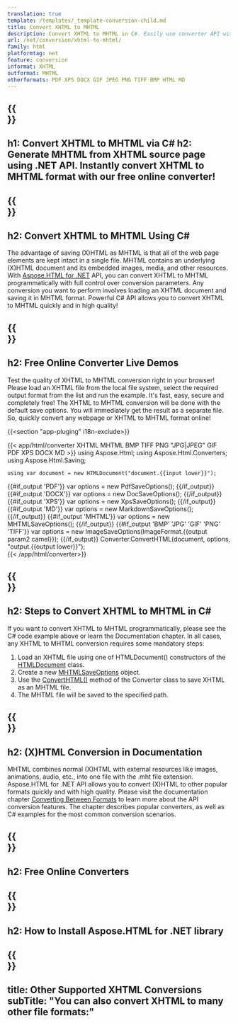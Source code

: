 ```yaml
---
translation: true
template: /templates/_template-conversion-child.md
title: Convert XHTML to MHTML
description: Convert XHTML to MHTML in C#. Easily use converter API within ASP.NET or any .NET application. Try online XHTML to MHTML Converter for free!
url: /net/conversion/xhtml-to-mhtml/
family: html
platformtag: net
feature: conversion
informat: XHTML
outformat: MHTML
otherformats: PDF XPS DOCX GIF JPEG PNG TIFF BMP HTML MD 
---
```


{{<section banner>}}
---
h1: Convert XHTML to MHTML via C#
h2: Generate MHTML from XHTML source page using .NET API. Instantly convert XHTML to MHTML format with our free online converter!
---

{{<section overview>}}
---
h2: Convert XHTML to MHTML Using C#
---

The advantage of saving (X)HTML as MHTML is that all of the web page elements are kept intact in a single file. MHTML contains an underlying (X)HTML document and its embedded images, media, and other resources. With [Aspose.HTML for .NET](https://products.aspose.com/html/{{lang.url-fragment}}net/) API, you can convert XHTML to MHTML programmatically with full control over conversion parameters. Any conversion you want to perform involves loading an XHTML document and saving it in MHTML format. Powerful C# API allows you to convert XHTML to MHTML quickly and in high quality!

{{<section demos>}}
---
h2: Free Online Converter Live Demos
---

Test the quality of XHTML to MHTML conversion right in your browser! Please load an XHTML file from the local file system, select the required output format from the list and run the example. It's fast, easy, secure and completely free! The XHTML to MHTML conversion will be done with the default save options. You will immediately get the result as a separate file. So, quickly convert any webpage or XHTML to MHTML format online!

{{<section "app-pluging" i18n-exclude>}}

{{< app/html/converter XHTML MHTML BMP TIFF PNG "JPG|JPEG" GIF PDF XPS DOCX MD >}}
using Aspose.Html;
using Aspose.Html.Converters;
using Aspose.Html.Saving;

    using var document = new HTMLDocument("document.{{input lower}}");
{{#if_output 'PDF'}}
    var options = new PdfSaveOptions();
{{/if_output}}
{{#if_output 'DOCX'}}
    var options = new DocSaveOptions();
{{/if_output}}
{{#if_output 'XPS'}}
    var options = new XpsSaveOptions();
{{/if_output}}
{{#if_output 'MD'}}
    var options = new MarkdownSaveOptions();
{{/if_output}}
{{#if_output 'MHTML'}}
    var options = new MHTMLSaveOptions();
{{/if_output}}
{{#if_output 'BMP' 'JPG' 'GIF' 'PNG' 'TIFF'}}
    var options = new ImageSaveOptions(ImageFormat.{{output param2 camel}});
{{/if_output}}
    Converter.ConvertHTML(document, options, "output.{{output lower}}");   
{{< /app/html/converter>}} 


{{<section steps>}}
---
h2: Steps to Convert XHTML to MHTML in C#
---

If you want to convert XHTML to MHTML programmatically, please see the C# code example above or learn the Documentation chapter. In all cases, any XHTML to MHTML conversion requires some mandatory steps:

1.  Load an XHTML file using one of HTMLDocument() constructors of the [HTMLDocument](https://reference.aspose.com/html/net/aspose.html/htmldocument/) class.
1.  Create a new [MHTMLSaveOptions](https://reference.aspose.com/html/net/aspose.html.saving/mhtmlsaveoptions/) object. 
1.  Use the [ConvertHTML()](https://reference.aspose.com/html/net/aspose.html.converters/converter/converthtml/) method of the Converter class to save XHTML as an MHTML file.
1.  The MHTML file will be saved to the specified path.

{{<section documentation>}}
---
h2: (X)HTML Conversion in Documentation
---

MHTML combines normal (X)HTML with external resources like images, animations, audio, etc., into one file with the .mht file extension. Aspose.HTML for .NET API allows you to convert (X)HTML to other popular formats quickly and with high quality. Please visit the documentation chapter <a href="https://docs.aspose.com/html/net/converting-between-formats/" target="_blank">Converting Between Formats</a> to learn more about the API conversion features. The chapter describes popular converters, as well as C# examples for the most common conversion scenarios.

{{<section online-converters>}}
---
h2: Free Online Converters
---

{{<section get-started>}}
---
h2: How to Install Aspose.HTML for .NET library
---

{{<section other-conversions>}}
---
title: Other Supported XHTML Conversions
subTitle: "You can also convert XHTML to many other file formats:"
---